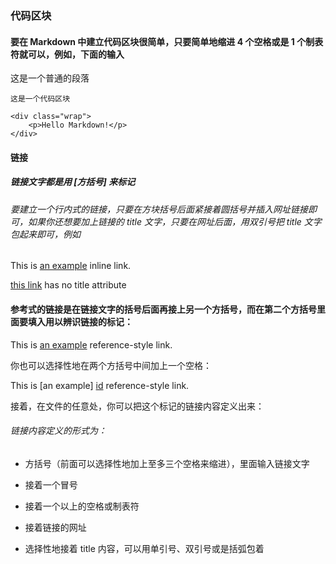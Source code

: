 ### 代码区块

#### 要在 Markdown 中建立代码区块很简单，只要简单地缩进 4 个空格或是 1 个制表符就可以，例如，下面的输入

这是一个普通的段落

    这是一个代码区块

    <div class="wrap">
        <p>Hello Markdown!</p>
    </div>


#### 链接
##### 链接文字都是用 [方括号] 来标记
###### 要建立一个行内式的链接，只要在方块括号后面紧接着圆括号并插入网址链接即可，如果你还想要加上链接的 title 文字，只要在网址后面，用双引号把 title 文字包起来即可，例如

This is [an example](http://example.com/ "Title") inline link.

[this link](http://example.net/) has no title attribute

#### 参考式的链接是在链接文字的括号后面再接上另一个方括号，而在第二个方括号里面要填入用以辨识链接的标记：

This is [an example][id] reference-style link.

你也可以选择性地在两个方括号中间加上一个空格：

This is [an example] [id] reference-style link.

接着，在文件的任意处，你可以把这个标记的链接内容定义出来：

[id]: http://example.net/ "Optional Title Here"

###### 链接内容定义的形式为：
*   方括号（前面可以选择性地加上至多三个空格来缩进），里面输入链接文字
*   接着一个冒号
*   接着一个以上的空格或制表符
*   接着链接的网址
*   选择性地接着 title 内容，可以用单引号、双引号或是括弧包着
    
    [foo]: http://example.net/ "Optional Title Here"
    [foo]: http://example.net/ 'Optional Title Here'
    [foo]: http://example.net/ (Optional Title Here)